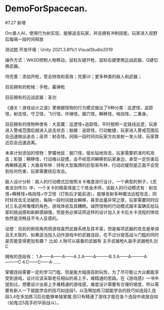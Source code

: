 # DemoForSpacecan.

#7.27 新增

  Orc兽人AI，使用行为树实现，能够追击玩家，并且拥有冲刺技能，玩家进入视野后每隔一段时间释放
  
  
  

测试题
开发环境：Unity 2021.3.6f1c1  	VisualStudio2019

操作方式：WASD控制人物移动，鼠标左键开枪，鼠标右键使用近战武器，Q键切换武器。

待完善：添加开枪，受击特效和音效；完善UI；更多种类的敌人和武器；

目前拥有的枪械：手枪，霰弹枪

目前拥有的近战武器：圣剑

《通关！游戏设计之道》里根据怪物的行为模式做出了6种分类：巡逻怪，追踪怪，射击怪，守卫怪，飞行怪，炸弹怪，掘穴怪，瞬移怪，格挡怪，二重身。

目前拥有的怪物种类有：大恶魔：巡逻怪+追踪怪，平时按照一定路线巡逻，玩家进入警戒范围后就进入追击状态；骷髅：追踪怪，行动敏捷，玩家进入警戒范围后会迅速做出追击；巫师：射击怪，间隔一段时间向玩家方向发射一发火球，玩家靠近后会迅速逃离。

未来计划添加的怪物：梦魇地鼠：掘穴怪，擅长钻地攻击，玩家需要抓准时机攻击；影狼：瞬移怪，行动难以捉摸，会不经意间瞬移到玩家身边，承受一定伤害后再瞬移逃离；大盾哥布林：持有大型盾牌的巨型哥布林，行动迟缓但是正面不会受到任何伤害，玩家需要绕后攻击。

敌人设计分析：敌人的行动模式应按照关卡难度进行设计，一个典型的例子，《忍者龙剑传3》中，一个关卡的精英怪是三个炼金术师，该敌人的行动模式有：射击怪+瞬移怪+格挡怪+守卫怪（打败后才能前进），能够发射多种魔法远程攻击，同时轻攻击无法破防，每隔一段时间就会瞬移，甚至血量非常之厚，玩家需要同时应对三名这样难缠的角色，游戏体验及其糟糕。诚然怪物的行动模式越丰富确实给玩家的挑战感和新鲜感越强，但是务必保证把这样的设计加入关卡后关卡流程的体验依然是流畅且不令人反感的。

设想：目前的俯视角肉鸽游戏虽然武器系统及其丰富，但是每项武器的攻击是单调且无关联的，如果适当加入动作游戏中的武器连段，在不过分提高战斗门槛的同时是否能变得更加有趣？
比如 人物可以装备的武器有 主手武器枪A,副手武器枪B,剑C

拥有的连段有：
1.A——A——A——A
2.A——A———B
3.A——A———A———C
4.C——C——A
......

掌握连段需要一定的学习门槛，但是能大幅提高耐玩性，为了尽可能让大众都能享受到游戏，设计应该采取老任相似的易上手，难精通的思路。在《游戏感》一书中提到过，想要设计出易上手难精通的游戏感，难度设计需要有合理的坡度，所以需要有新人一下就能学会的技巧如连段1，以及稍加练习就能学会的技巧如连段2,连段3,4在多加练习后也能够单独掌握,但只有精通了游戏才能在各个连段中收放自如（如鬼泣5高手的华丽战斗）。
